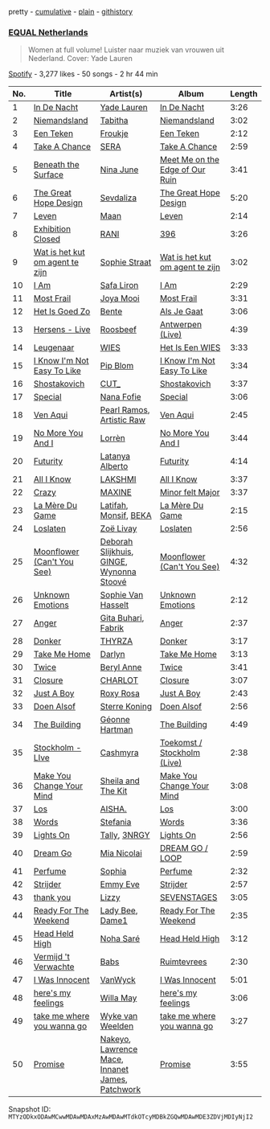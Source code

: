 pretty - [cumulative](/playlists/cumulative/37i9dQZF1DXaXn0hGbmLLg.md) - [plain](/playlists/plain/37i9dQZF1DXaXn0hGbmLLg) - [githistory](https://github.githistory.xyz/mackorone/spotify-playlist-archive/blob/main/playlists/plain/37i9dQZF1DXaXn0hGbmLLg)

### [EQUAL Netherlands](https://open.spotify.com/playlist/37i9dQZF1DXaXn0hGbmLLg)

> Women at full volume! Luister naar muziek van vrouwen uit Nederland\. Cover: Yade Lauren

[Spotify](https://open.spotify.com/user/spotify) - 3,277 likes - 50 songs - 2 hr 44 min

| No. | Title | Artist(s) | Album | Length |
|---|---|---|---|---|
| 1 | [In De Nacht](https://open.spotify.com/track/5Epo9KIQxMprDVCaPzfnys) | [Yade Lauren](https://open.spotify.com/artist/2YkP9pfIZ6hJKeuppuz8qT) | [In De Nacht](https://open.spotify.com/album/6fyLVAtPIAPNc4twVtiyXo) | 3:26 |
| 2 | [Niemandsland](https://open.spotify.com/track/6HhIYDdrEDrop9DysAOdma) | [Tabitha](https://open.spotify.com/artist/7iBY1RLWDV5zX9NDNQxurm) | [Niemandsland](https://open.spotify.com/album/2MEH4QZXoKYJIKMHv1c4Xi) | 3:02 |
| 3 | [Een Teken](https://open.spotify.com/track/4YWS5c1tKeLFFiuZuSCg10) | [Froukje](https://open.spotify.com/artist/0uBVyPbLZRDNEBiA4fZUlp) | [Een Teken](https://open.spotify.com/album/5JRilfWaLp7MmGybgpS04Q) | 2:12 |
| 4 | [Take A Chance](https://open.spotify.com/track/46d67vPhehiB0xlvfa7zn7) | [SERA](https://open.spotify.com/artist/3Anj5rCWtYTgRvV7pdq6GE) | [Take A Chance](https://open.spotify.com/album/1RQS929sWdYKcsNMTuKjiQ) | 2:59 |
| 5 | [Beneath the Surface](https://open.spotify.com/track/0qGR91KS0z52Sz3PS2fZnr) | [Nina June](https://open.spotify.com/artist/1YyIIzRWYsa0kIJpqoSTRZ) | [Meet Me on the Edge of Our Ruin](https://open.spotify.com/album/3Qhzb0RDdvFWkOvi025g8L) | 3:41 |
| 6 | [The Great Hope Design](https://open.spotify.com/track/6D2whKQXHFzQtqPa5BXwPP) | [Sevdaliza](https://open.spotify.com/artist/5MraexJKZDrQYzS98kNwie) | [The Great Hope Design](https://open.spotify.com/album/02KjMI6Z4XAJALVX9XjcEM) | 5:20 |
| 7 | [Leven](https://open.spotify.com/track/2Mv9R8FDkPCjAghezGUgJC) | [Maan](https://open.spotify.com/artist/5vmwWgrlwCfHm1P0vdDFbU) | [Leven](https://open.spotify.com/album/22DIca4jxPu2N5o8vgKAKm) | 2:14 |
| 8 | [Exhibition Closed](https://open.spotify.com/track/3P0Azn2ZKr6q4jhnSTF0Rf) | [RANI](https://open.spotify.com/artist/3SYnDj7btg9gFY7ps8m5d5) | [396](https://open.spotify.com/album/1oSGbegSlLHm4ibhbFWWik) | 3:26 |
| 9 | [Wat is het kut om agent te zijn](https://open.spotify.com/track/6Os7OcN3JWTYhhRcZXq97n) | [Sophie Straat](https://open.spotify.com/artist/6SU1jFBqw4tZJQDT8iQ6Nw) | [Wat is het kut om agent te zijn](https://open.spotify.com/album/62w1OhqM8zz2WqeJMbJ3vo) | 3:02 |
| 10 | [I Am](https://open.spotify.com/track/5YpnTNdgwbIP4u9ZRdZOQg) | [Safa Liron](https://open.spotify.com/artist/7DAy6NPOtahk5F2aOgEjZw) | [I Am](https://open.spotify.com/album/3j5j5LRsTHlUNyJ0yh6spe) | 2:29 |
| 11 | [Most Frail](https://open.spotify.com/track/7BFQCo02VhtA6XsGlBt4xF) | [Joya Mooi](https://open.spotify.com/artist/03X2rnTnfrpid7yLZfUSGn) | [Most Frail](https://open.spotify.com/album/0Ie3jkL5fph5PNjnhl1UR4) | 3:31 |
| 12 | [Het Is Goed Zo](https://open.spotify.com/track/1TfHUKyJAYNISKaWPN6CgB) | [Bente](https://open.spotify.com/artist/4U9nsRTH2mr9L4UXEWqG5e) | [Als Je Gaat](https://open.spotify.com/album/4mBn3VHwtLz1Kf0XTrYDcD) | 3:06 |
| 13 | [Hersens \- Live](https://open.spotify.com/track/0j4cDYrVgYSM4xZCFJuCs3) | [Roosbeef](https://open.spotify.com/artist/5W6gRzU3M4IpIWjy8D52i5) | [Antwerpen \(Live\)](https://open.spotify.com/album/3EL5X2NcXUaLjiVodINNaH) | 4:39 |
| 14 | [Leugenaar](https://open.spotify.com/track/1wqJsi7dwDQuramYm6UaIc) | [WIES](https://open.spotify.com/artist/4kswme1Kl2NXRCJ326f14n) | [Het Is Een WIES](https://open.spotify.com/album/0nODZFNixZTpRbiDh7zOnX) | 3:33 |
| 15 | [I Know I'm Not Easy To Like](https://open.spotify.com/track/30opklNypjUKyeJNLcH9QA) | [Pip Blom](https://open.spotify.com/artist/6zWJfH1TTmIqEi7EV35HGr) | [I Know I'm Not Easy To Like](https://open.spotify.com/album/2NwNKJaeqVSPqjsVKkgbxD) | 3:34 |
| 16 | [Shostakovich](https://open.spotify.com/track/347pgBmeEtrEiKrzXhmwJu) | [CUT\_](https://open.spotify.com/artist/7HPVAGjCVDzP7xcNrkwgxL) | [Shostakovich](https://open.spotify.com/album/5iQwFbzozKjzM2GMpMwJ43) | 3:37 |
| 17 | [Special](https://open.spotify.com/track/21A8tK4vKVjUGIsAOfKStM) | [Nana Fofie](https://open.spotify.com/artist/4VUZyzya1v8H9StAeuKYXW) | [Special](https://open.spotify.com/album/5XGIbOO6zjlJbDvSTk2UCQ) | 3:06 |
| 18 | [Ven Aqui](https://open.spotify.com/track/3rpTZ0iv0suBPOXFKNEBhC) | [Pearl Ramos](https://open.spotify.com/artist/4L8v7LCc2BtljMWBEvSgCh), [Artistic Raw](https://open.spotify.com/artist/2bPh6UXbS7wZ7tyN35kFEG) | [Ven Aqui](https://open.spotify.com/album/11jc1xDlrSljjOJzp6qgFB) | 2:45 |
| 19 | [No More You And I](https://open.spotify.com/track/2KnncJKBh0I3AgzhLRWNvn) | [Lorrèn](https://open.spotify.com/artist/6VL1YDd4vftDH5vkCbufxG) | [No More You And I](https://open.spotify.com/album/1efl69CoDyrQoo9oiM90SD) | 3:44 |
| 20 | [Futurity](https://open.spotify.com/track/5JTjqiwTbED3kRWmDc1f16) | [Latanya Alberto](https://open.spotify.com/artist/2gOETMfjAos2JU0cxHp357) | [Futurity](https://open.spotify.com/album/4HasQy2DqL3IGHXn50QGGi) | 4:14 |
| 21 | [All I Know](https://open.spotify.com/track/6dtg6vsS4pk3k4BcIzKH5J) | [LAKSHMI](https://open.spotify.com/artist/3PSaVjQnbHmuOKLBbFVxuW) | [All I Know](https://open.spotify.com/album/1lnf5DpRSk7jXWLYRONbiL) | 3:37 |
| 22 | [Crazy](https://open.spotify.com/track/6DD3qFecHWKSHJJJoyLh1v) | [MAXINE](https://open.spotify.com/artist/5dtGl462189xrrzzNRGRnz) | [Minor felt Major](https://open.spotify.com/album/5WQfGzBexAFAG2IBqOwXhM) | 3:37 |
| 23 | [La Mère Du Game](https://open.spotify.com/track/1nX6l0cE5RUImhAA2NeCx6) | [Latifah](https://open.spotify.com/artist/1a4DIEh9pp70HzDHgyjioB), [Monsif](https://open.spotify.com/artist/2zGNNkuDbxiDVcIdt5fUUk), [BEKA](https://open.spotify.com/artist/4Eryf2DuHDKG9a6KT1nyaL) | [La Mère Du Game](https://open.spotify.com/album/5ufaSf063Lac7WsoijpkBH) | 2:15 |
| 24 | [Loslaten](https://open.spotify.com/track/7qy4cIKOuTW1kzDicP7KmE) | [Zoë Livay](https://open.spotify.com/artist/2avtvk1ZeiEf3wZ8dE8JfE) | [Loslaten](https://open.spotify.com/album/6fl32J8dH6si5bcfKoK6E2) | 2:56 |
| 25 | [Moonflower \(Can't You See\)](https://open.spotify.com/track/6FLeQZ03RnMWA8ERNVSDmC) | [Deborah Slijkhuis](https://open.spotify.com/artist/4V70qONhw5NGzqxQHJujfb), [GINGE](https://open.spotify.com/artist/5FuFC5tiYFDxVJQVupJ6Zt), [Wynonna Stoové](https://open.spotify.com/artist/2hkNEGnoTog2IQbOFxqixP) | [Moonflower \(Can't You See\)](https://open.spotify.com/album/7osMgxLpbO7kpxVa83knyv) | 4:32 |
| 26 | [Unknown Emotions](https://open.spotify.com/track/5CrLZg45BpEepZV4fqEL34) | [Sophie Van Hasselt](https://open.spotify.com/artist/3r68N4ZRD3j8AfGrGvhMVm) | [Unknown Emotions](https://open.spotify.com/album/0afpS6u5HbCIj9iMIvMfTl) | 2:12 |
| 27 | [Anger](https://open.spotify.com/track/3Ykugegz7ThqmJ3rLXjMq3) | [Gita Buhari](https://open.spotify.com/artist/24BUyCLuFoyt6qsfespK0D), [Fabrik](https://open.spotify.com/artist/0Tf7on9sUYYHevISgz3phb) | [Anger](https://open.spotify.com/album/4bqhj2QElfjpe2N2mIWBfT) | 2:37 |
| 28 | [Donker](https://open.spotify.com/track/1QFqRqrPXDbeMGSrRRBPUa) | [THYRZA](https://open.spotify.com/artist/6Y0fFuFrEgAyOD2eIMwUX5) | [Donker](https://open.spotify.com/album/57KktqAVtHHxlhHIkKIJYs) | 3:17 |
| 29 | [Take Me Home](https://open.spotify.com/track/61fushh6e2YQ3ftJJuRxjV) | [Darlyn](https://open.spotify.com/artist/6epX2aWpqv4aTiL1bu4Na8) | [Take Me Home](https://open.spotify.com/album/0W58HzWiPjjH2YAG2waeAY) | 3:13 |
| 30 | [Twice](https://open.spotify.com/track/6moY3G5xwRXSOgSE18jXG3) | [Beryl Anne](https://open.spotify.com/artist/1ztWov8gH1mozsRqKJJQCC) | [Twice](https://open.spotify.com/album/3Bom2kXnhJYqjWtWdy0bpV) | 3:41 |
| 31 | [Closure](https://open.spotify.com/track/6aJGlhKLCzsJlWLbKivPHE) | [CHARLOT](https://open.spotify.com/artist/4jwyHfEELByxcUm6JEP5yC) | [Closure](https://open.spotify.com/album/7hiEwAkCXPsMZiTCQccS57) | 3:07 |
| 32 | [Just A Boy](https://open.spotify.com/track/6I9VVKoq48SA449YlHM2dp) | [Roxy Rosa](https://open.spotify.com/artist/6q7SnYRWQncKrWYoZj4ILg) | [Just A Boy](https://open.spotify.com/album/6yRI8LDoRvDZc5g4tDIr4Q) | 2:43 |
| 33 | [Doen Alsof](https://open.spotify.com/track/2PTEul26mq8c20gFyiHG01) | [Sterre Koning](https://open.spotify.com/artist/3vE2dQ30qWbC54d4K93zlB) | [Doen Alsof](https://open.spotify.com/album/3nEBgQ2rsurWoRQrd67Wco) | 2:56 |
| 34 | [The Building](https://open.spotify.com/track/2AQNIWJNrNShYNVPrdiQ4x) | [Géonne Hartman](https://open.spotify.com/artist/4DxQTlVe6YC4kzlrPxXXon) | [The Building](https://open.spotify.com/album/3CkQ8rT4ZfdzbC51NXStsW) | 4:49 |
| 35 | [Stockholm \- LIve](https://open.spotify.com/track/68l7graZuYn71XaW3naYa5) | [Cashmyra](https://open.spotify.com/artist/0PtQAqeTVndVF0N1TyAguu) | [Toekomst / Stockholm \(Live\)](https://open.spotify.com/album/7iKxvYNkCQ0iavNcuwm3BI) | 2:38 |
| 36 | [Make You Change Your Mind](https://open.spotify.com/track/1XCqS3Hn5Pu5PqrfCqPDEv) | [Sheila and The Kit](https://open.spotify.com/artist/3EYBjavx2VfeoBhQjwMz74) | [Make You Change Your Mind](https://open.spotify.com/album/596PtnYaYolKEOJZJdKcaz) | 3:08 |
| 37 | [Los](https://open.spotify.com/track/6oYDmi2ynwDqaNWVBbbKJF) | [AISHA.](https://open.spotify.com/artist/5UpppF0nILJOYwXkRCgieY) | [Los](https://open.spotify.com/album/0MJ08oo6CVqrWZzYWJNmq6) | 3:00 |
| 38 | [Words](https://open.spotify.com/track/2dm0D1jRzfwvQoGe3feC60) | [Stefania](https://open.spotify.com/artist/0HZUhj5PZHzHMWSI4s8rOQ) | [Words](https://open.spotify.com/album/1GqOjUp8002SaxuyXo37fY) | 3:36 |
| 39 | [Lights On](https://open.spotify.com/track/4q6lgAyB0tieTKrlH9JzIj) | [Tally](https://open.spotify.com/artist/1BGmvURhdsSvMFEmQkL71k), [3NRGY](https://open.spotify.com/artist/6BKvOKM0yxaQ4Y4iXRn9eP) | [Lights On](https://open.spotify.com/album/44uAIbKZDK9u8byZNRPTIV) | 2:56 |
| 40 | [Dream Go](https://open.spotify.com/track/2fhz1gszKp6HF1wUA3wduD) | [Mia Nicolai](https://open.spotify.com/artist/5oSkgLWQpt5bk4B7JeAzKJ) | [DREAM GO / LOOP](https://open.spotify.com/album/5KCZExFga0CbzMLUwi68tI) | 2:59 |
| 41 | [Perfume](https://open.spotify.com/track/0d2lc33w8gQg7RdT5JPI2F) | [Sophia](https://open.spotify.com/artist/4dI2I5YRyIvaVQksYnx9Zd) | [Perfume](https://open.spotify.com/album/3Fphkg5Df0u2NxJZhYZT4b) | 2:32 |
| 42 | [Strijder](https://open.spotify.com/track/3jPPELFbNdnZ4aGhkd68Nn) | [Emmy Eve](https://open.spotify.com/artist/0eA3GIgzZiKukkzphXJbu5) | [Strijder](https://open.spotify.com/album/2DrWYzKAV1FcU9nCYv2Vhk) | 2:57 |
| 43 | [thank you](https://open.spotify.com/track/12E0kAfZYcYExA0TJ7SWfb) | [Lizzy](https://open.spotify.com/artist/0gPcmVDfRgMGgnZCr3qvuO) | [SEVENSTAGES](https://open.spotify.com/album/2dmYWC2m8Et4UcBjLiNQY9) | 3:05 |
| 44 | [Ready For The Weekend](https://open.spotify.com/track/2AicOO8lXuW7LGe7uF32jf) | [Lady Bee](https://open.spotify.com/artist/5WuoHUDzojO8oto22ahnwN), [Dame1](https://open.spotify.com/artist/6CKoF1L9fyzl1PsbnevRZh) | [Ready For The Weekend](https://open.spotify.com/album/1oBjpXn9wCQtecE3686ZmR) | 2:35 |
| 45 | [Head Held High](https://open.spotify.com/track/0bC2FjVqpW9DlHJ9Lmp7Zc) | [Noha Saré](https://open.spotify.com/artist/2r3TXsrjx7eICwgL0Bk2l7) | [Head Held High](https://open.spotify.com/album/0vXfKUCErJJA9aE9Q1LLlI) | 3:12 |
| 46 | [Vermijd 't Verwachte](https://open.spotify.com/track/3tjiSMdcAsopVq7LtaNOuu) | [Babs](https://open.spotify.com/artist/1zTF9Ith8PS6mUyvDA4i2M) | [Ruimtevrees](https://open.spotify.com/album/109Hp8FsXNk1bReCabxou6) | 2:30 |
| 47 | [I Was Innocent](https://open.spotify.com/track/0dok0fmIgovA7wO1J55n3a) | [VanWyck](https://open.spotify.com/artist/113MK4jDLZQiDOe1r18Qdb) | [I Was Innocent](https://open.spotify.com/album/3RJn8PGtbhvRjFRXU8cFi3) | 5:01 |
| 48 | [here's my feelings](https://open.spotify.com/track/4gR6MQZKiXKauq1q89r7If) | [Willa May](https://open.spotify.com/artist/5smZ1XehM7ONrlex3pYXBk) | [here's my feelings](https://open.spotify.com/album/4FtyWKye6PPyOwtsnQaMBb) | 3:06 |
| 49 | [take me where you wanna go](https://open.spotify.com/track/2JYQmINST5P5R8ATfGUHUo) | [Wyke van Weelden](https://open.spotify.com/artist/49AdzUx2lR8JtzYBEyPZNB) | [take me where you wanna go](https://open.spotify.com/album/4PiVKFUUKn4Blrh2u7Rz6n) | 3:27 |
| 50 | [Promise](https://open.spotify.com/track/4IaXCsEa3oAMmnu2zkH9DQ) | [Nakeyo](https://open.spotify.com/artist/4LV0wxYWrzqjNntWbTIqv2), [Lawrence Mace](https://open.spotify.com/artist/7rxG0r3fsRJMjgxp7PyKpI), [Innanet James](https://open.spotify.com/artist/7p1KdHKrIDsXbiHnRNPOTG), [Patchwork](https://open.spotify.com/artist/6jMR1IBDbQrnDgyodlBj9B) | [Promise](https://open.spotify.com/album/5m2BlLKJCxNxiAdNiZ7tTQ) | 3:55 |

Snapshot ID: `MTYzODkxODAwMCwwMDAwMDAxMzAwMDAwMTdkOTcyMDBkZGQwMDAwMDE3ZDVjMDIyNjI2`